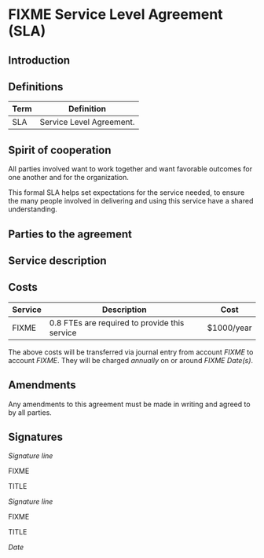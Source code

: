 # FIXME Service Level Agreement (SLA)

## Introduction

## Definitions

| Term | Definition |
|-----|---------|
| SLA | Service Level Agreement. |

## Spirit of cooperation

All parties involved want to work together and want favorable outcomes for one another and for the organization.

This formal SLA helps set expectations for the service needed, to ensure the many people involved in delivering and using this service have a shared understanding.

## Parties to the agreement


## Service description


## Costs

| Service | Description | Cost |
|------|----------|-----|
| FIXME | 0.8 FTEs are required to provide this service | $1000/year |

The above costs will be transferred via journal entry from account *FIXME* to account *FIXME*. They will be charged *annually* on or around *FIXME Date(s)*.

## Amendments

Any amendments to this agreement must be made in writing and agreed to by all parties.

## Signatures

*Signature line*

FIXME

TITLE


*Signature line*

FIXME

TITLE

*Date*
